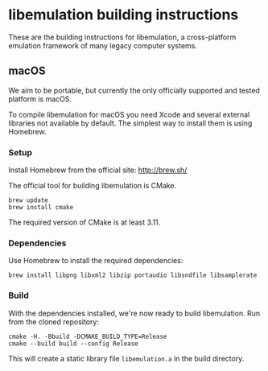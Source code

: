 # libemulation building instructions

These are the building instructions for libemulation, a cross-platform emulation framework of many legacy computer systems.

## macOS
We aim to be portable, but currently the only officially supported and tested platform is macOS.

To compile libemulation for macOS you need Xcode and several external libraries not available by default. The simplest way to install them is using Homebrew.

### Setup
Install Homebrew from the official site: <http://brew.sh/>

The official tool for building libemulation is CMake.

	brew update
	brew install cmake

The required version of CMake is at least 3.11.

### Dependencies
Use Homebrew to install the required dependencies:

	brew install libpng libxml2 libzip portaudio libsndfile libsamplerate

### Build
With the dependencies installed, we're now ready to build libemulation. Run from the cloned repository:

	cmake -H. -Bbuild -DCMAKE_BUILD_TYPE=Release
	cmake --build build --config Release

This will create a static library file `libemulation.a` in the build directory.
